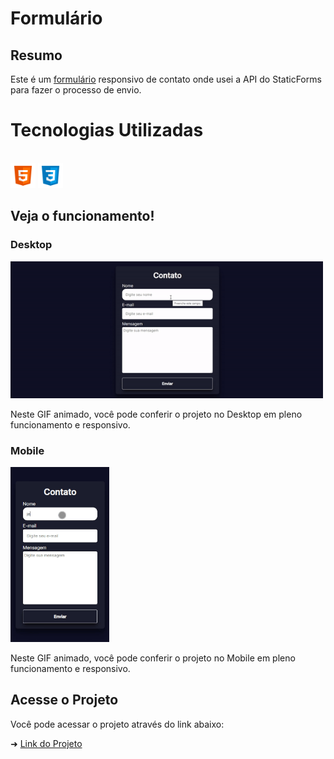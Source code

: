 # Formulário

## Resumo

Este é um [formulário](https://ezequiel-lee.github.io/formulario/) responsivo de contato onde usei a API do StaticForms para fazer o processo de envio.

# Tecnologias Utilizadas

<div style="display: inline_block"><br>
  <img height="40" width="40" alt="html5" src="./private/html5.png"/>
	<img height="40" width="40" alt="css3" src="./private/css3.png"/>
</div>

## Veja o funcionamento!
### Desktop

<img src="./private/formulario-desktop.gif" alt="Gif mostrando o funcionamento do projeto" width="500">

Neste GIF animado, você pode conferir o projeto no Desktop em pleno funcionamento e responsivo.

### Mobile

<img src="./private/formulario-mobile.gif" alt="Gif mostrando o funcionamento do projeto" height="280">

Neste GIF animado, você pode conferir o projeto no Mobile em pleno funcionamento e responsivo.

## Acesse o Projeto

Você pode acessar o projeto através do link abaixo:

➜ [Link do Projeto](https://ezequiel-lee.github.io/formulario/)

